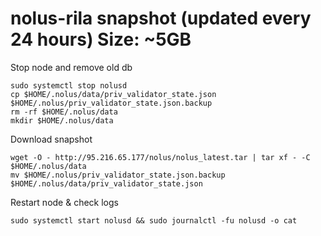 # nolus-rila snapshot (updated every 24 hours) Size: ~5GB
Stop node and remove old db
```
sudo systemctl stop nolusd
cp $HOME/.nolus/data/priv_validator_state.json $HOME/.nolus/priv_validator_state.json.backup
rm -rf $HOME/.nolus/data
mkdir $HOME/.nolus/data
```
Download snapshot
```
wget -O - http://95.216.65.177/nolus/nolus_latest.tar | tar xf - -C $HOME/.nolus/data
mv $HOME/.nolus/priv_validator_state.json.backup $HOME/.nolus/data/priv_validator_state.json
```

Restart node & check logs
```
sudo systemctl start nolusd && sudo journalctl -fu nolusd -o cat
```
